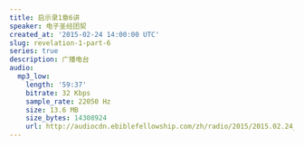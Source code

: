 ```yaml
---
title: 启示录1章6讲
speaker: 电子圣经团契
created_at: '2015-02-24 14:00:00 UTC'
slug: revelation-1-part-6
series: true
description: 广播电台
audio:
  mp3_low:
    length: '59:37'
    bitrate: 32 Kbps
    sample_rate: 22050 Hz
    size: 13.6 MB
    size_bytes: 14308924
    url: http://audiocdn.ebiblefellowship.com/zh/radio/2015/2015.02.24_EBF_-_Revelation_1_Part_6.mp3
---
```

